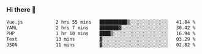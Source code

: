 ### Hi there 👋

<!--START_SECTION:waka-->

```txt
Vue.js            2 hrs 55 mins   ██████████▒░░░░░░░░░░░░░░   41.84 %
YAML              2 hrs 7 mins    ███████▓░░░░░░░░░░░░░░░░░   30.42 %
PHP               1 hr 10 mins    ████▒░░░░░░░░░░░░░░░░░░░░   16.94 %
Text              13 mins         ▓░░░░░░░░░░░░░░░░░░░░░░░░   03.29 %
JSON              11 mins         ▓░░░░░░░░░░░░░░░░░░░░░░░░   02.82 %
```

<!--END_SECTION:waka-->

<!--
**Jonas-VanHaeken/Jonas-VanHaeken** is a ✨ _special_ ✨ repository because its `README.md` (this file) appears on your GitHub profile.

Here are some ideas to get you started:

- 🔭 I’m currently working on ...
- 🌱 I’m currently learning ...
- 👯 I’m looking to collaborate on ...
- 🤔 I’m looking for help with ...
- 💬 Ask me about ...
- 📫 How to reach me: ...
- 😄 Pronouns: ...
- ⚡ Fun fact: ...
-->
